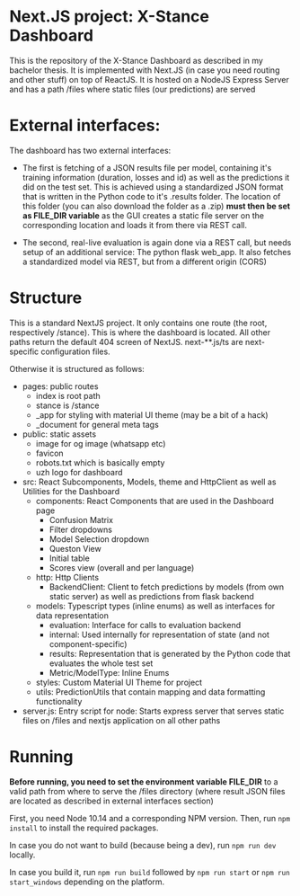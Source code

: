 # Next.JS project: X-Stance Dashboard

This is the repository of the X-Stance Dashboard as described in my bachelor thesis. 
It is implemented with Next.JS (in case you need routing and other stuff) on top of ReactJS.
It is hosted on a NodeJS Express Server and has a path /files where static files (our predictions) are served

# External interfaces:
The dashboard has two external interfaces: 
* The first is fetching of a JSON results file per model, containing
it's training information (duration, losses and id) as well as the predictions it did on the test set.
This is achieved using a standardized JSON format that is written in the Python code to it's .results folder.
The location of this folder (you can also download the folder as a .zip) **must then be set as FILE_DIR variable**
as the GUI creates a static file server on the corresponding location and loads it from there via REST call.

* The second, real-live evaluation is again done via a REST call, but needs setup of an additional service: 
The python flask web_app. It also fetches a standardized model via REST, but from a different origin (CORS)

# Structure
This is a standard NextJS project. It only contains one route (the root, respectively /stance).
This is where the dashboard is located. All other paths return the default 404 screen of NextJS.
next-**.js/ts are next-specific configuration files.

Otherwise it is structured as follows:
* pages: public routes 
    * index is root path
    * stance is /stance
    * _app for styling with material UI theme (may be a bit of a hack)
    * _document for general meta tags
* public: static assets
    * image for og image (whatsapp etc)
    * favicon
    * robots.txt which is basically empty
    * uzh logo for dashboard
* src: React Subcomponents, Models, theme and HttpClient as well as Utilities for the Dashboard
    * components: React Components that are used in the Dashboard page
        * Confusion Matrix
        * Filter dropdowns
        * Model Selection dropdown
        * Queston View
        * Initial table
        * Scores view (overall and per language)
    * http: Http Clients
        * BackendClient: Client to fetch predictions by models (from own static server) as well as predictions from flask backend
    * models: Typescript types (inline enums) as well as interfaces for data representation
        * evaluation: Interface for calls to evaluation backend
        * internal: Used internally for representation of state (and not component-specific)
        * results: Representation that is generated by the Python code that evaluates the whole test set
        * Metric/ModelType: Inline Enums
    * styles: Custom Material UI Theme for project
    * utils: PredictionUtils that contain mapping and data formatting functionality
* server.js: Entry script for node: Starts express server that serves static files on /files 
and nextjs application on all other paths

# Running
**Before running, you need to set the environment variable FILE_DIR** to a valid path from where to serve the /files directory 
(where result JSON files are located as described in external interfaces section)

First, you need Node 10.14 and a corresponding NPM version.
Then, run ``npm install`` to install the required packages.

In case you do not want to build (because being a dev), run ``npm run dev`` locally.

In case you build it, run ``npm run build`` followed by ``npm run start`` or ``npm run start_windows`` 
depending on the platform. 
